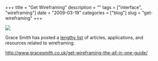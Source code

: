 +++
title = "Get Wireframing"
description = ""
tags = ["interface", "wireframing"]
date = "2009-03-19"
categories = ["blog"]
slug = "get-wireframing"
+++



  <div class="notebook-screenshot"><a href="http://www.gracesmith.co.uk/get-wireframing-the-all-in-one-guide/"><img src="/media/bluga/wt49c245e6832ce_0.jpg"/></a></div><p>Grace Smith has posted a <a href="http://www.gracesmith.co.uk/get-wireframing-the-all-in-one-guide/">lengthy list</a> of articles, applications, and resources related to wireframing.</p>
    
  <a href="http://www.gracesmith.co.uk/get-wireframing-the-all-in-one-guide/">http://www.gracesmith.co.uk/get-wireframing-the-all-in-one-guide/</a>
